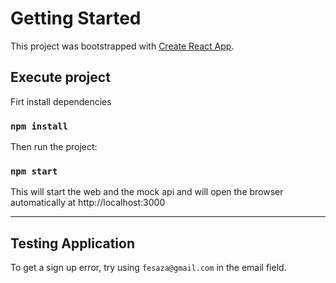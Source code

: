 # Getting Started

This project was bootstrapped with [Create React App](https://github.com/facebook/create-react-app).

## Execute project

Firt install dependencies
### `npm install`

Then run the project:
### `npm start`

This will start the web and the mock api and will open the browser automatically at  http://localhost:3000

---

## Testing Application

To get a sign up error, try using `fesaza@gmail.com` in the email field.

